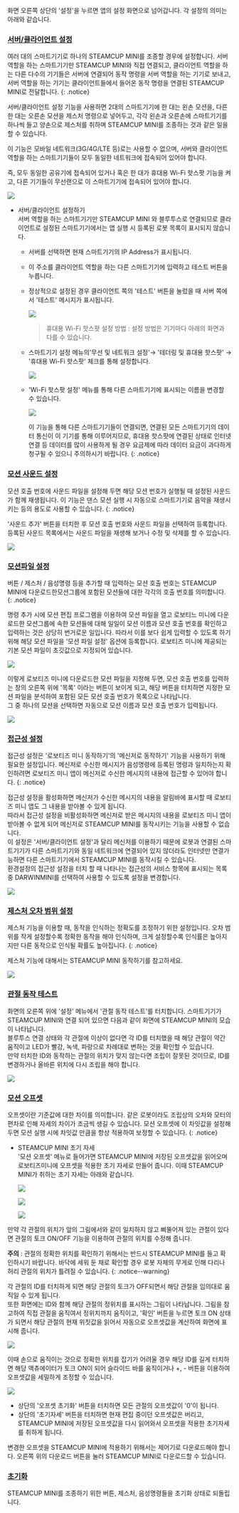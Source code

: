 
화면 오른쪽 상단의 '설정'을 누르면 앱의 설정 화면으로 넘어갑니다. 각 설정의 의미는 아래와 같습니다.
 
### [서버/클라이언트 설정](#서버클라이언트-설정)

여러 대의 스마트기기로 하나의 STEAMCUP MINI를 조종할 경우에 설정합니다. 서버 역할을 하는 스마트기기만 STEAMCUP MINI와 직접 연결되고, 클라이언트 역할을 하는 다른 다수의 기기들은 서버에 연결되어 동작 명령을 서버 역할을 하는 기기로 보내고, 서버 역할을 하는 기기는 클라이언트들에서 들어온 동작 명령을 연결된 STEAMCUP MINI로 전달합니다.
{: .notice}
 
서버/클라이언트 설정 기능을 사용하면 2대의 스마트기기에 한 대는 왼손 모션을, 다른 한 대는 오른손 모션을 제스처 명령으로 넣어두고, 각각 왼손과 오른손에 스마트기기를 하나씩 들고 양손으로 제스처를 취하며 STEAMCUP MINI를 조종하는 것과 같은 일을 할 수 있습니다.  

이 기능은 모바일 네트워크(3G/4G/LTE 등)로는 사용할 수 없으며, 서버와 클라이언트 역할을 하는 스마트기기들이 모두 동일한 네트워크에 접속되어 있어야 합니다.  

즉, 모두 동일한 공유기에 접속되어 있거나 혹은 한 대가 휴대용 Wi-Fi 핫스팟 기능을 켜고, 다른 기기들이 무선랜으로 이 스마트기기에 접속되어 있어야 합니다.

![](/assets/images/edu/mini/darwin_mini_56.jpg)

- 서버/클라이언트 설정하기  
  서버 역할을 하는 스마트기기만 STEAMCUP MINI 와 블루투스로 연결되므로 클라이언트로 설정된 스마트기기에서는 앱 실행 시 등록된 로봇 목록이 표시되지 않습니다.
  - 서버를 선택하면 현재 스마트기기의 IP Address가 표시됩니다.
  - 이 주소를 클라이언트 역할을 하는 다른 스마트기기에 입력하고 테스트 버튼을 누릅니다.
  - 정상적으로 설정된 경우 클라이언트 쪽의 '테스트' 버튼을 눌렀을 때 서버 쪽에서 '테스트' 메시지가 표시됩니다.

    ![](/assets/images/edu/mini/darwin_mini_57.png)

    > 휴대용 Wi-Fi 핫스팟 설정 방법 : 설정 방법은 기기마다 아래의 화면과 다를 수 있습니다.
 
  - 스마트기기 설정 메뉴의'무선 및 네트워크 설정'→ '테더링 및 휴대용 핫스팟' → '휴대용 Wi-Fi 핫스팟' 체크를 통해 설정합니다.

    ![](/assets/images/edu/mini/darwin_mini_58.png)
 
  - 'Wi-Fi 핫스팟 설정' 메뉴를 통해 다른 스마트기기에 표시되는 이름을 변경할 수 있습니다.

    ![](/assets/images/edu/mini/darwin_mini_59.png)

    이 기능을 통해 다른 스마트기기들이 연결되면, 연결된 모든 스마트기기의 데이터 통신이 이 기기를 통해 이루어지므로, 휴대용 핫스팟에 연결된 상태로 인터넷 연결 등 데이터를 많이 사용하게 될 경우 요금제에 따라 데이터 요금이 과다하게 청구될 수 있으니 주의하시기 바랍니다.
    {: .notice}
 
### [모션 사운드 설정](#모션-사운드-설정)

모션 호출 번호에 사운드 파일을 설정해 두면 해당 모션 번호가 실행될 때 설정된 사운드가 함께 재생됩니다. 이 기능은 댄스 모션 실행 시 자동으로 스마트기기로 음악을 재생시키는 등의 용도로 사용할 수 있습니다.
{: .notice}
 
'사운드 추가' 버튼을 터치한 후 모션 호출 번호와 사운드 파일을 선택하여 등록합니다. 등록된 사운드 목록에서는 사운드 파일을 재생해 보거나 수정 및 삭제를 할 수 있습니다.

![](/assets/images/edu/mini/darwin_mini_60.png)

### [모션파일 설정](#모션파일-설정)

버튼 / 제스처 / 음성명령 등을 추가할 때 입력하는 모션 호출 번호는 STEAMCUP MINI에 다운로드한모션그룹에 포함된 모션들에 대한 각각의 호출 번호를 의미합니다.
{: .notice}
 
명령 추가 시에 모션 편집 프로그램을 이용하여 모션 파일을 열고 로보티느 미니에 다운로드한 모션그룹에 속한 모션들에 대해 일일이 모션 이름과 모션 호출 번호를 확인하고 입력하는 것은 상당히 번거로운 일입니다. 따라서 이를 보다 쉽게 입력할 수 있도록 하기 위해 해당 모션 파일을 '모션 파일 설정' 옵션에 등록합니다.
로보티즈 미니에 제공되는 기본 모션 파일이 초깃값으로 지정되어 있습니다.

![](/assets/images/edu/mini/darwin_mini_61.png)
 
이렇게 로보티즈 미니에 다운로드한 모션 파일을 지정해 두면, 모션 호출 번호를 입력하는 창의 오른쪽 위에 '목록' 이라는 버튼이 보이게 되고, 해당 버튼을 터치하면 지정한 모션 파일을 분석하여 포함된 모든 모션 호출 번호가 목록으로 나타납니다.  
그 중 하나의 모션을 선택하면 자동으로 모션 이름과 모션 호출 번호가 입력됩니다.

![](/assets/images/edu/mini/darwin_mini_62.png)
 
### [접근성 설정](#접근성-설정)

접근성 설정은 '로보티즈 미니 동작하기'의 '메신저로 동작하기' 기능을 사용하기 위해 필요한 설정입니다. 메신저로 수신한 메시지가 음성명령에 등록된 명령과 일치하는지 확인하려면 로보티즈 미니 앱이 메신저로 수신한 메시지의 내용에 접근할 수 있어야 합니다.
{: .notice}

접근성 설정을 활성화하면 메신저가 수신한 메시지의 내용을 알림바에 표시할 때 로보티즈 미니 앱도 그 내용을 받아볼 수 있게 됩니다.  
따라서 접근성 설정을 비활성화하면 메신저로 받은 메시지의 내용을 로보티즈 미니 앱이 받아볼 수 없게 되어 메신저로 STEAMCUP MINI를 동작시키는 기능을 사용할 수 없습니다.  
이 설정은 '서버/클라이언트 설정'과 달리 메신저를 이용하기 때문에 로봇과 연결된 스마트기기가 다른 스마트기기와 동일 네트워크에 연결되어 있지 않더라도
인터넷만 연결가능하면 다른 스마트기기에서 STEAMCUP MINI를 동작시킬 수 있습니다.  
환경설정의 접근성 설정을 터치 할 때 나타나는 접근성의 서비스 항목에 표시되는 목록 중 DARWINMINI를 선택하여 사용할 수 있도록 설정을 변경합니다.

![](/assets/images/edu/mini/darwin_mini_63.png)

### [제스처 오차 범위 설정](#제스처-오차-범위-설정)

제스처 기능을 이용할 때, 동작을 인식하는 정확도를 조정하기 위한 설정입니다. 오차 범위를 작게 설정할수록 정확한 동작을 해야 인식하며, 크게 설정할수록 인식률은 높아지지만 다른 동작으로 인식될 확률도 높아집니다.
{: .notice}
 
제스처 기능에 대해서는 STEAMCUP MINI 동작하기를 참고하세요.

![](/assets/images/edu/mini/darwin_mini_64.png)

### [관절 동작 테스트](#관절-동작-테스트)

화면의 오른쪽 위에 '설정' 메뉴에서 '관절 동작 테스트'를 터치합니다. 스마트기기가 STEAMCUP MINI와 연결 되어 있으면 다음과 같이 화면에 STEAMCUP MINI의 모습이 나타납니다.  
블루투스 연결 상태와 각 관절에 이상이 없다면 각 ID를 터치했을 때 해당 관절이 약간 움직이고 LED가 빨강, 녹색, 파랑으로 차례대로 변하는 것을 확인할 수 있습니다.  
만약 터치한 ID와 동작하는 관절의 위치가 맞지 않는다면 조립이 잘못된 것이므로, ID를 변경하거나 올바른 위치에 다시 조립을 해야 합니다.

![](/assets/images/edu/mini/darwin_mini_65.png)

### [모션 오프셋](#모션-오프셋)

오프셋이란 기준값에 대한 차이를 의미합니다. 같은 로봇이라도 조립상의 오차와 모터의 편차로 인해 자세의 차이가 조금씩 생길 수 있습니다. 모션 오프셋에 이 차잇값을 설정해 두면 모션 실행 시에 차잇값 만큼을 항상 적용하여 보정할 수 있습니다.
{: .notice}
 
- STEAMCUP MINI 초기 자세  
  '모션 오프셋' 메뉴로 들어가면 STEAMCUP MINI에 저장된 오프셋값을 읽어오며 로보티즈미니에 오프셋을 적용한 초기 자세로 만들어 줍니다. 이때 STEAMCUP MINI가 취하는 초기 자세는 아래와 같습니다.
 
  ![](/assets/images/edu/mini/darwin_mini_65.jpg)

  ![](/assets/images/edu/mini/darwin_mini_66.jpg)
  
  ![](/assets/images/edu/mini/darwin_mini_67.jpg)

만약 각 관절의 위치가 앞의 그림에서와 같이 일치하지 않고 삐뚤어져 있는 관절이 있다면 관절의 토크 ON/OFF 기능을 이용하여 관절의 위치를 수정해 줍니다.  

**주의** : 관절의 정확한 위치를 확인하기 위해서는 반드시 STEAMCUP MINI를 들고 확인하시기 바랍니다. 바닥에 세워 둔 채로 확인할 경우 로봇 자체의 무게로 인해 다리나 허리 관절의 위치가 틀려질 수 있습니다.
{: .notice--warning}

각 관절의 ID를 터치하게 되면 해당 관절의 토크가 OFF되면서 해당 관절을 임의대로 움직일 수 있게 됩니다.  
또한 화면에는 ID와 함께 해당 관절의 정위치를 표시하는 그림이 나타납니다. 그림을 참고하여 직접 관절을 움직여서 정위치까지 움직이고, '확인' 버튼을 누르면 토크 ON 상태가 되면서 해당 관절의 현재 위칫값을 읽어서 자동으로 오프셋값을 계산하여 화면에 표시해 줍니다.

![](/assets/images/edu/mini/darwin_mini_68.png)
 
이때 손으로 움직이는 것으로 정확한 위치를 잡기가 어려울 경우 해당 ID를 길게 터치하면 해당 액츄에이터가 토크 ON이 되어 슬라이드 바를 움직이거나 +, - 버튼을 이용하여 오프셋값을 세밀하게 조정할 수 있습니다.

![](/assets/images/edu/mini/darwin_mini_69.png)
 
- 상단의 '오프셋 초기화' 버튼을 터치하면 모든 관절의 오프셋값이 '0'이 됩니다.
- 상단의 '초기자세' 버튼을 터치하면 현재 편집 중이던 오프셋값은 버리고, STEAMCUP MINI에 저장된 오프셋값을 다시 읽어와서 오프셋을 적용한 초기자세를 취하게 됩니다.

변경한 오프셋을 STEAMCUP MINI에 적용하기 위해서는 제어기로 다운로드해야 합니다. 오른쪽 위의 다운로드 버튼을 눌러 STEAMCUP MINI로 다운로드할 수 있습니다.
 
### [초기화](#초기화)
STEAMCUP MINI를 조종하기 위한 버튼, 제스처, 음성명령들을 초기화 상태로 되돌립니다.
